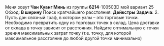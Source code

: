 Меня зовут **Чан Куанг Минь**
из группы **6214**-100503D
мой вариант 25
Обход: **В ширину**
Поиск кратчайшего расстояния: **Дейкстры**
**Задача:**
2.  Пусть дан связный граф, в котором узлы – это торговые точки. Необходимо превратить одну из торговых точек в склад. Цена доставки от склада в точку зависит от расстояния. Найдите оптимальную с точки зрения максимальных затрат точку (т.е. точку, для которой максимальное расстояние до любой другой точки минимально)

